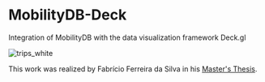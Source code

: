 # MobilityDB-Deck
Integration of MobilityDB with the data visualization framework Deck.gl

![trips_white](https://user-images.githubusercontent.com/26899974/147404223-af4fd3cb-bec3-4a0b-a1a2-6fe90368bab8.gif)

This work was realized by Fabrício Ferreira da Silva in his [Master's Thesis](https://docs.mobilitydb.com/pub/MobilityDB-Kepler.pdf).
